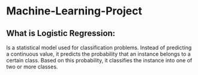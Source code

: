 # Machine-Learning-Project 
 

## What is Logistic Regression:
   Is a statistical model used for classification problems. Instead of predicting a continuous value, it predicts the probability that an instance belongs to a certain class. Based on this probability, it classifies the instance into one of two or more classes.

